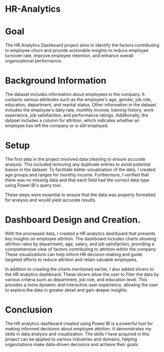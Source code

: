 # HR-Analytics
# Goal
The HR Analytics Dashboard project aims to identify the factors contributing to employee churn and provide actionable insights to reduce employee turnover rate, improve employee retention, and enhance overall organizational performance.

# Background Information
The dataset includes information about employees in the company. It contains various attributes such as the employee's age, gender, job role, education, department, and marital status. Other information in the dataset includes the employee's daily rate, monthly income, training history, work experience, job satisfaction, and performance ratings. Additionally, the dataset includes a column for attrition, which indicates whether an employee has left the company or is still employed.

# Setup
The first step in the project involved data cleaning to ensure accurate analysis. This included removing any duplicate entries to avoid potential biases in the dataset. To facilitate better visualization of the data, I created age groups and ranges for monthly income. Furthermore, I verified that there was no missing data and that each field had the correct data type using Power BI's query tool.

These steps were essential to ensure that the data was properly formatted for analysis and would yield accurate results.

# Dashboard Design and Creation.
With the processed data, I created a HR analytics dashboard that presents key insights on employee attrition. The dashboard includes charts showing attrition rates by department, age, salary, and job satisfaction, providing a comprehensive view of factors contributing to attrition within the company. These visualizations can help inform HR decision-making and guide targeted efforts to reduce attrition and retain valuable employees.

In addition to creating the charts mentioned earlier, I also added slicers to the HR analytics dashboard. These slicers allow the user to filter the data by various criteria such as department, job role, and education level. This provides a more dynamic and interactive user experience, allowing the user to explore the data in greater detail and gain deeper insights.

# Conclusion
The HR analytics dashboard created using Power BI is a powerful tool for making informed decisions about employee attrition. It demonstrates my skills in data analysis and visualization. The skills I have acquired in this project can be applied to various industries and domains, helping organizations make data-driven decisions and achieve their goals.
